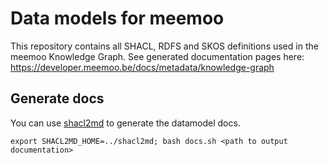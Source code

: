 # Data models for meemoo

This repository contains all SHACL, RDFS and SKOS definitions used in the meemoo Knowledge Graph. 
See generated documentation pages here: https://developer.meemoo.be/docs/metadata/knowledge-graph

## Generate docs

You can use [shacl2md](https://github.com/viaacode/shacl2md) to generate the datamodel docs. 

```
export SHACL2MD_HOME=../shacl2md; bash docs.sh <path to output documentation>
```

